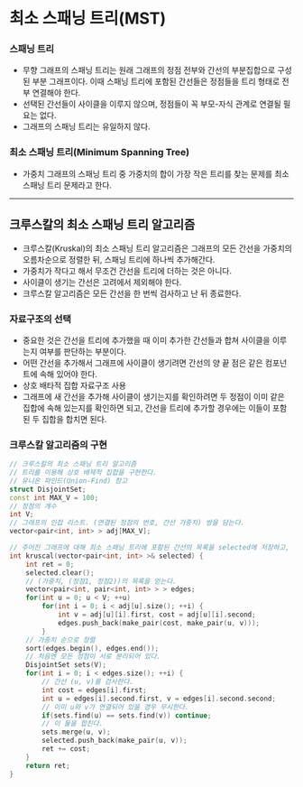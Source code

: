 # 최소 스패닝 트리(MST)

### 스패닝 트리

* 무향 그래프의 스패닝 트리는 원래 그래프의 정점 전부와 간선의 부분집합으로 구성된 부분 그래프이다. 이때 스패닝 트리에 포함된 간선들은 정점들을 트리 형태로 전부 연결해야 한다.
* 선택된 간선들이 사이클을 이루지 않으며, 정점들이 꼭 부모-자식 관계로 연결될 필요는 없다.
* 그래프의 스패닝 트리는 유일하지 않다.



### 최소 스패닝 트리(Minimum Spanning Tree)

* 가중치 그래프의 스패닝 트리 중 가중치의 합이 가장 작은 트리를 찾는 문제를 최소 스패닝 트리 문제라고 한다.



---



## 크루스칼의 최소 스패닝 트리 알고리즘

* 크루스칼(Kruskal)의 최소 스패닝 트리 알고리즘은 그래프의 모든 간선을 가중치의 오름차순으로 정렬한 뒤, 스패닝 트리에 하나씩 추가해간다.
* 가중치가 작다고 해서 무조건 간선을 트리에 더하는 것은 아니다.
* 사이클이 생기는 간선은 고려에서 제외해야 한다.
* 크루스칼 알고리즘은 모든 간선을 한 번씩 검사하고 난 뒤 종료한다.



### 자료구조의 선택

* 중요한 것은 간선을 트리에 추가했을 때 이미 추가한 간선들과 합쳐 사이클을 이루는지 여부를 판단하는 부분이다.
* 어떤 간선을 추가해서 그래프에 사이클이 생기려면 간선의 양 끝 점은 같은 컴포넌트에 속해 있어야 한다.
* 상호 배타적 집합 자료구조 사용
* 그래프에 새 간선을 추가해 사이클이 생기는지를 확인하려면 두 정점이 이미 같은 집합에 속해 있는지를 확인하면 되고, 간선을 트리에 추가할 경우에는 이들이 포함된 두 집합을 합치면 된다.



### 크루스칼 알고리즘의 구현

```c++
// 크루스칼의 최소 스패닝 트리 알고리즘
// 트리를 이용해 상호 배제적 집합을 구현한다.
// 유니온 파인드(Union-Find) 참고
struct DisjointSet;
const int MAX_V = 100;
// 정점의 개수
int V;
// 그래프의 인접 리스트. (연결된 정점의 번호, 간선 가중치) 쌍을 담는다.
vector<pair<int, int> > adj[MAX_V];

// 주어진 그래프에 대해 최소 스패닝 트리에 포함된 간선의 목록을 selected에 저장하고, 가중치의 합을 반환한다.
int kruscal(vector<pair<int, int> >& selected) {
    int ret = 0;
    selected.clear();
    // (가중치, (정점1, 정점2))의 목록을 얻는다.
    vector<pair<int, pair<int, int> > > edges;
    for(int u = 0; u < V; ++u)
        for(int i = 0; i < adj[u].size(); ++i) {
            int v = adj[u][i].first, cost = adj[u][i].second;
            edges.push_back(make_pair(cost, make_pair(u, v)));
        }
    // 가중치 순으로 정렬
    sort(edges.begin(), edges.end());
    // 처음엔 모든 정점이 서로 분리되어 있다.
    DisjointSet sets(V);
    for(int i = 0; i < edges.size(); ++i) {
        // 간선 (u, v)를 검사한다.
        int cost = edges[i].first;
        int u = edges[i].second.first, v = edges[i].second.second;
        // 이미 u와 v가 연결되어 있을 경우 무시한다.
        if(sets.find(u) == sets.find(v)) continue;
        // 이 둘을 합친다.
        sets.merge(u, v);
        selected.push_back(make_pair(u, v));
        ret += cost;
    }
    return ret;
}
```



